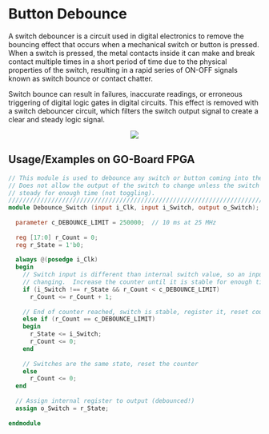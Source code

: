 
# Button Debounce

A switch debouncer is a circuit used in digital electronics to remove the bouncing effect that occurs when a mechanical switch or button is pressed. When a switch is pressed, the metal contacts inside it can make and break contact multiple times in a short period of time due to the physical properties of the switch, resulting in a rapid series of ON-OFF signals known as switch bounce or contact chatter.

Switch bounce can result in failures, inaccurate readings, or erroneous triggering of digital logic gates in digital circuits. This effect is removed with a switch debouncer circuit, which filters the switch output signal to create a clear and steady logic signal.

<p align="center">
  <img src="https://user-images.githubusercontent.com/60726311/225563951-abb519ed-471b-4097-8249-bbd71947ab9e.png" />
</p>

## Usage/Examples on GO-Board FPGA

```verilog
// This module is used to debounce any switch or button coming into the FPGA.
// Does not allow the output of the switch to change unless the switch is
// steady for enough time (not toggling).
///////////////////////////////////////////////////////////////////////////////
module Debounce_Switch (input i_Clk, input i_Switch, output o_Switch);
 
  parameter c_DEBOUNCE_LIMIT = 250000;  // 10 ms at 25 MHz
   
  reg [17:0] r_Count = 0;
  reg r_State = 1'b0;
 
  always @(posedge i_Clk)
  begin
    // Switch input is different than internal switch value, so an input is
    // changing.  Increase the counter until it is stable for enough time.  
    if (i_Switch !== r_State && r_Count < c_DEBOUNCE_LIMIT)
      r_Count <= r_Count + 1;
 
    // End of counter reached, switch is stable, register it, reset counter
    else if (r_Count == c_DEBOUNCE_LIMIT)
    begin
      r_State <= i_Switch;
      r_Count <= 0;
    end 
 
    // Switches are the same state, reset the counter
    else
      r_Count <= 0;
  end
 
  // Assign internal register to output (debounced!)
  assign o_Switch = r_State;
 
endmodule
```

